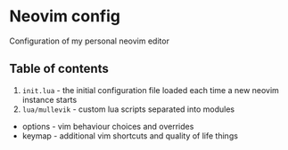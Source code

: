 # Neovim config
Configuration of my personal neovim editor

## Table of contents
1. `init.lua` - the initial configuration file loaded each time a new neovim instance starts
2. `lua/mullevik` - custom lua scripts separated into modules
  - options - vim behaviour choices and overrides
  - keymap - additional vim shortcuts and quality of life things

